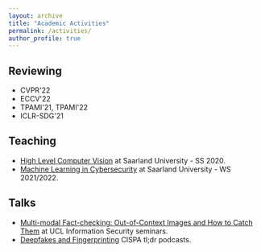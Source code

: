 ```yaml
---
layout: archive
title: "Academic Activities"
permalink: /activities/
author_profile: true
---
```


## Reviewing
* CVPR'22
* ECCV'22
* TPAMI'21, TPAMI'22
* ICLR-SDG'21

## Teaching
* [High Level Computer Vision](https://cms.sic.saarland/hlcvss20/) at Saarland University - SS 2020.
* [Machine Learning in Cybersecurity](https://cms.cispa.saarland/mlcysecws2122/) at Saarland University - WS 2021/2022.

## Talks
* [Multi-modal Fact-checking: Out-of-Context Images and How to Catch Them](https://www.youtube.com/watch?v=JKwRA-PM4xI&ab_channel=UCLInformationSecurityResearchGroup) at UCL Information Security seminars.
* [Deepfakes and Fingerprinting](https://cispa.de/en/deepfakes) CISPA tl;dr podcasts.
